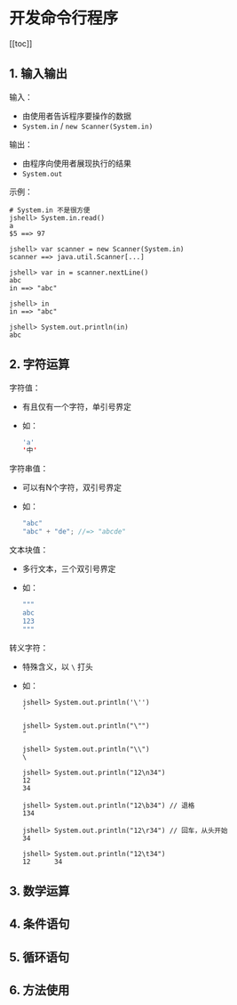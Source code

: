 # 开发命令行程序

[[toc]]

## 1. 输入输出

输入：

* 由使用者告诉程序要操作的数据
* `System.in` / `new Scanner(System.in)`

输出：

* 由程序向使用者展现执行的结果
* `System.out`

示例：

```text
# System.in 不是很方便
jshell> System.in.read()
a
$5 ==> 97

jshell> var scanner = new Scanner(System.in)
scanner ==> java.util.Scanner[...]

jshell> var in = scanner.nextLine()
abc
in ==> "abc"

jshell> in
in ==> "abc"

jshell> System.out.println(in)
abc
```

## 2. 字符运算

字符值：

* 有且仅有一个字符，单引号界定
* 如：

  ```java
  'a'
  '中'
  ```

字符串值：

* 可以有N个字符，双引号界定
* 如：

  ```java
  "abc"
  "abc" + "de"; //=> "abcde"
  ```

文本块值：

* 多行文本，三个双引号界定
* 如：

  ```java
  """
  abc
  123
  """
  ```

转义字符：

* 特殊含义，以 `\` 打头
* 如：

  ```text
  jshell> System.out.println('\'')
  '

  jshell> System.out.println("\"")
  "

  jshell> System.out.println("\\")
  \

  jshell> System.out.println("12\n34")
  12
  34

  jshell> System.out.println("12\b34") // 退格
  134

  jshell> System.out.println("12\r34") // 回车，从头开始
  34

  jshell> System.out.println("12\t34")
  12      34
  ```



## 3. 数学运算

## 4. 条件语句

## 5. 循环语句

## 6. 方法使用